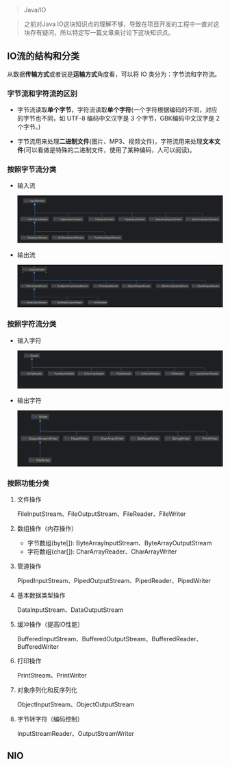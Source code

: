 > Java/IO

> 之前对Java IO这块知识点的理解不够，导致在项目开发的工程中一直对这块存有疑问，所以特定写一篇文章来讨论下这块知识点。

## IO流的结构和分类

从数据**传输方式**或者说是**运输方式**角度看，可以将 IO 类分为：字节流和字符流。

### 字节流和字符流的区别

* 字节流读取**单个字节**，字符流读取**单个字符**(一个字符根据编码的不同，对应的字节也不同，如 UTF-8 编码中文汉字是 3 个字节，GBK编码中文汉字是 2 个字节。)

* 字节流用来处理**二进制文件**(图片、MP3、视频文件)，字符流用来处理**文本文件**(可以看做是特殊的二进制文件，使用了某种编码，人可以阅读)。

### 按照字节流分类

* 输入流

    ![InputStream](/assert/InputStream.png)

* 输出流

    ![](/assert/OutputStream.png)

### 按照字符流分类

* 输入字符

    ![](/assert/Reader.png)

* 输出字符

    ![](/assert/Writer.png)

### 按照功能分类

1. 文件操作

   FileInputStream、FileOutputStream、FileReader、FileWriter

2. 数组操作（内存操作）

   * 字节数组(byte[]): ByteArrayInputStream、ByteArrayOutputStream
   * 字符数组(char[]): CharArrayReader、CharArrayWriter

3. 管道操作

   PipedInputStream、PipedOutputStream、PipedReader、PipedWriter

4. 基本数据类型操作

   DataInputStream、DataOutputStream

5. 缓冲操作（提高IO性能）

   BufferedInputStream、BufferedOutputStream、BufferedReader、BufferedWriter

6. 打印操作

   PrintStream、PrintWriter

7. 对象序列化和反序列化

   ObjectInputStream、ObjectOutputStream

8. 字节转字符（编码控制）

   InputStreamReader、OutputStreamWriter

## NIO

